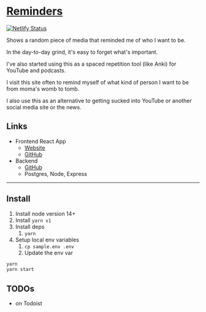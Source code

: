 # [Reminders](https://fullchee-reminders.netlify.app/)

[![Netlify Status](https://api.netlify.com/api/v1/badges/491f41eb-4181-4989-a6ed-71582e307840/deploy-status)](https://app.netlify.com/sites/fullchee-reminders/deploys)

Shows a random piece of media that reminded me of who I want to be.

In the day-to-day grind, it's easy to forget what's important.

I've also started using this as a spaced repetition tool (like Anki) for YouTube and podcasts.

I visit this site often to remind myself of what kind of person I want to be from moma's womb to tomb.

I also use this as an alternative to getting sucked into YouTube or another social media site or the news.

## Links

- Frontend React App
  - [Website](https://fullchee-reminders.netlify.app/)
  - [GitHub](https://github.com/Fullchee/values-client)
- Backend
  - [GitHub](https://github.com/Fullchee/reminders-backend)
  - Postgres, Node, Express

---

## Install

1. Install node version 14+
2. Install `yarn v1`
3. Install deps
   1. `yarn`
4. Setup local env variables
   1. `cp sample.env .env`
   2. Update the env var

```bash
yarn
yarn start
```

## TODOs

- on Todoist

